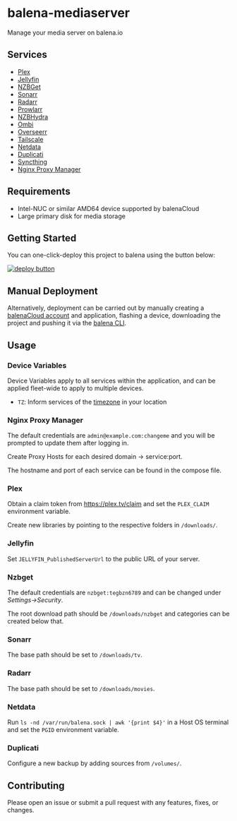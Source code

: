 # balena-mediaserver

Manage your media server on balena.io

## Services

- [Plex](https://docs.linuxserver.io/images/docker-plex)
- [Jellyfin](https://docs.linuxserver.io/images/docker-jellyfin)
- [NZBGet](https://docs.linuxserver.io/images/docker-nzbget)
- [Sonarr](https://docs.linuxserver.io/images/docker-sonarr)
- [Radarr](https://docs.linuxserver.io/images/docker-radarr)
- [Prowlarr](https://docs.linuxserver.io/images/docker-prowlarr)
- [NZBHydra](https://docs.linuxserver.io/images/docker-nzbhydra)
- [Ombi](https://docs.linuxserver.io/images/docker-ombi)
- [Overseerr](https://docs.linuxserver.io/images/docker-overseerr)
- [Tailscale](https://github.com/klutchell/balena-tailscale)
- [Netdata](https://hub.docker.com/r/netdata/netdata)
- [Duplicati](https://docs.linuxserver.io/images/docker-duplicati)
- [Syncthing](https://docs.linuxserver.io/images/docker-syncthing)
- [Nginx Proxy Manager](https://nginxproxymanager.com/)

## Requirements

- Intel-NUC or similar AMD64 device supported by balenaCloud
- Large primary disk for media storage

## Getting Started

You can one-click-deploy this project to balena using the button below:

[![deploy button](https://balena.io/deploy.svg)](https://dashboard.balena-cloud.com/deploy?repoUrl=https://github.com/klutchell/balena-mediaserver)

## Manual Deployment

Alternatively, deployment can be carried out by manually creating a [balenaCloud account](https://dashboard.balena-cloud.com) and application, flashing a device,
downloading the project and pushing it via the [balena CLI](https://github.com/balena-io/balena-cli).

## Usage

### Device Variables

Device Variables apply to all services within the application, and can be applied fleet-wide to apply to multiple devices.

- `TZ`: Inform services of the [timezone](https://en.wikipedia.org/wiki/List_of_tz_database_time_zones) in your location

### Nginx Proxy Manager

The default credentials are `admin@example.com:changeme` and you will be prompted to update them after logging in.

Create Proxy Hosts for each desired domain -> service:port.

The hostname and port of each service can be found in the compose file.

### Plex

Obtain a claim token from <https://plex.tv/claim> and set the `PLEX_CLAIM` environment variable.

Create new libraries by pointing to the respective folders in `/downloads/`.

### Jellyfin

Set `JELLYFIN_PublishedServerUrl` to the public URL of your server.

### Nzbget

The default credentials are `nzbget:tegbzn6789` and can be changed under _Settings->Security_.

The root download path should be `/downloads/nzbget` and categories can be created below that.

### Sonarr

The base path should be set to `/downloads/tv`.

### Radarr

The base path should be set to `/downloads/movies`.

### Netdata

Run `ls -nd /var/run/balena.sock | awk '{print $4}'` in a Host OS terminal and set the `PGID` environment variable.

### Duplicati

Configure a new backup by adding sources from `/volumes/`.

## Contributing

Please open an issue or submit a pull request with any features, fixes, or changes.

